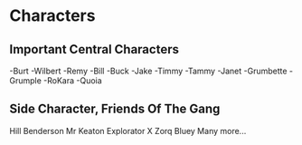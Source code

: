 Characters
===============


Important Central Characters
-------------------------------

-Burt
-Wilbert
-Remy
-Bill
-Buck
-Jake
-Timmy
-Tammy
-Janet
-Grumbette
-Grumple
-RoKara
-Quoia


Side Character, Friends Of The Gang
--------------------------------------
Hill Benderson
Mr Keaton
Explorator X
Zorq
Bluey
Many more...













